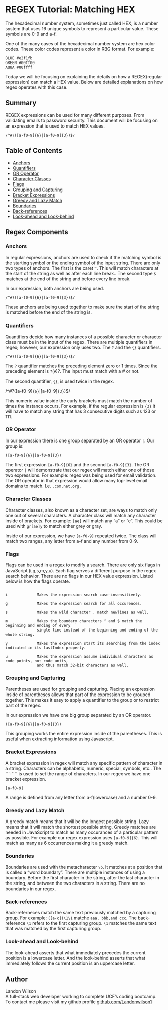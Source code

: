 # REGEX Tutorial: Matching HEX

The hexadecimal number system, sometimes just called HEX, is a number system that uses 16 unique symbols to represent a particular value. These symbols are 0-9 and a-f.
 
One of the many cases of the hexadecimal number system are hex color codes. These color codes represent a color in RBG format. For example: 

```
BLUE #e2f1fb
GREEN #00ff00
AQUA #00ffff
```
 
Today we will be focusing on explaining the details on how a REGEX(regular expression) can match a HEX value. Below are detailed explanations on how regex operates with this case.
 
## Summary
 
REGEX expressions can be used for many different purposes. From validating emails to password security. This document will be focusing on an expression that is used to match HEX values.
 
```/^#?([a-f0-9]{6}|[a-f0-9]{3})$/```
 
## Table of Contents
 
- [Anchors](#anchors)
- [Quantifiers](#quantifiers)
- [OR Operator](#or-operator)
- [Character Classes](#character-classes)
- [Flags](#flags)
- [Grouping and Capturing](#grouping-and-capturing)
- [Bracket Expressions](#bracket-expressions)
- [Greedy and Lazy Match](#greedy-and-lazy-match)
- [Boundaries](#boundaries)
- [Back-references](#back-references)
- [Look-ahead and Look-behind](#look-ahead-and-look-behind)
 
## Regex Components
 
### Anchors
 
In regular expressions, anchors are used to check if the matching symbol is the starting symbol or the ending symbol of the input string. There are only two types of anchors. The first is the caret ```^```. This will match characters at the start of the string as well as after each line break.. The second type ```$``` matches at the end of the string and before every line break. 
 
In our expression, both anchors are being used.
 
```/^#?([a-f0-9]{6}|[a-f0-9]{3})$/```
 
These anchors are being used together to make sure the start of the string is matched before the end of the string is.

 
### Quantifiers
 
Quantifiers decide how many instances of a possible character or character class must be in the input of the regex. There are multiple quantifiers in regex; however, our expression only uses two. The ```?``` and the ```{}``` quantifiers.
 
```/^#?([a-f0-9]{6}|[a-f0-9]{3})$/```
 
 
The ```?``` quantifier matches the preceding element zero or 1 times. Since the preceding element is ```?```(```#```)?. The input must match with a # or not. 
 
The second quantifier, ```{}```, is used twice in the regex.
 
/^#?([a-f0-9]```{6}```|[a-f0-9]```{3}```)$/
 
 
This numeric value inside the curly brackets must match the number of times the instance occurs. For example, if the regular expression is ```{3}``` it will have to match any string that has 3 consecutive digits such as 123 or 111.
 

 
### OR Operator
 
In our expression there is one group separated by an OR operator ```|```. Our group is: 
 
```([a-f0-9]{6}|[a-f0-9]{3})```
 
The first expression ```[a-f0-9]{6}``` and the second ```[a-f0-9]{3}```. The OR operator ```|``` will demonstrate that our regex will match either one of those two expressions. For example: regex was being used for email validation. The OR operator in that expression would allow many top-level email domains to match. I.e. ```.com.net.org.```
 
### Character Classes
 
Character classes, also known as a character set, are ways to match only one out of several characters. A character class will match any character inside of brackets. For example: ```[ae]``` will match any “a” or “e”. This could be used with ```gr[ae]y``` to match either grey or gray. 
 
Inside of our expression, we have ```[a-f0-9]``` repeated twice. The class will match two ranges, any letter from a-f and any number from 0-9. 
 
### Flags
 
Flags can be used in a regex to modify a search. There are only six flags in JavaScript (i,g,s,m,y,u). Each flag serves a different purpose in the regex search behavior. There are no flags in our HEX value expression.
Listed below is how the flags operate. 
 
```Flags

i             Makes the expression search case-insensitively.

g             Makes the expression search for all occurences.

s             Makes the wild character . match newlines as well.

m             Makes the boundary characters ^ and $ match the beginning and ending of every
              single line instead of the beginning and ending of the whole string.

y             Makes the expression start its searching from the index indicated in its lastIndex property.

u             Makes the expression assume individual characters as code points, not code units,
              and thus match 32-bit characters as well.
```
 
 
 
### Grouping and Capturing
 
Parentheses are used for grouping and capturing. Placing an expression inside of parentheses allows that part of the expression to be grouped together. This makes it easy to apply a quantifier to the group or to restrict part of the regex.
 
In our expression we have one big group separated by an OR operator. 
 
```([a-f0-9]{6}|[a-f0-9]{3})```
 
  
This grouping works the entire expression inside of the parentheses. This is useful when extracting information using Javascript. 

 
### Bracket Expressions
 
A bracket expression in regex will match any specific pattern of character in a string. Characters can be alphabetic, numeric, special, symbols, etc.. The ```-```` is used to set the range of characters. In our regex we have one bracket expression. 
 
```[a-f0-9]```
 
A range is defined from any letter from a-f(lowercase) and a number 0-9. 
 
### Greedy and Lazy Match
 
A greedy match means that it will be the longest possible string. Lazy means that it will match the shortest possible string. Greedy matches are needed in JavaScript to match as many occurances of a particular pattern as possible. For example our regex expression uses ```[a-f0-9]{6}```. This will match as many as 6 occurrences making it a greedy match.
 
### Boundaries
 
Boundaries are used with the metacharacter ```\b```. It matches at a position that is called a “word boundary”. There are multiple instances of using a boundary. Before the first character in the string, after the last character in the string, and between the two characters in a string. There are no boundaries in our regex.
 
### Back-references
 
Back-referneces match the same text previously matched by a capturing group. For example: ```([a-c])\1\1``` matche ```aaa, bbb,and ccc```. The back-reference ```\1``` refers to the first capturing group. ```\1``` matches the same text that was matched by the first capturing group. 
 
### Look-ahead and Look-behind
 
The look-ahead asserts that what immediately precedes the current position is a lowercase letter. And the look-behind asserts that what immediately follows the current position is an uppercase letter.
 
 
## Author
 
Landon Wilson </br>
A full-stack web developer working to complete UCF’s coding bootcamp. </br>
To contact me please visit my github profile [github.com/Landonwilson1](https://github.com/Landonwilson1)
